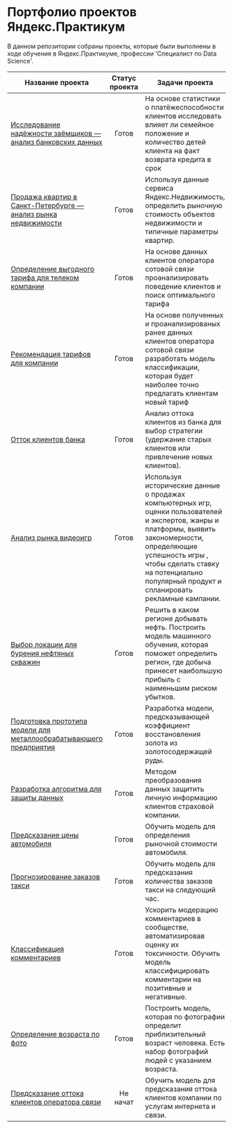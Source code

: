 # Портфолио проектов Яндекс.Практикум
В данном репозитории собраны проекты, которые были выполнены в ходе обучения в Яндекс.Практикуме, профессии 'Специалист по Data Science'.

 Название проекта | Статус проекта | Задачи проекта | Навыки и инструменты
----------- | :---------------: | -------------- | :-------------------:
[Исследование надёжности заёмщиков — анализ банковских данных](https://github.com/MikhailNaumov88/yandex_praktikum/tree/main/reliability_of_borrowers) | Готов | На основе статистики о платёжеспособности клиентов исследовать влияет ли семейное положение и количество детей клиента на факт возврата кредита в срок | `предобработка данных` , `Pandas`
[Продажа квартир в Санкт-Петербурге — анализ рынка недвижимости](https://github.com/MikhailNaumov88/yandex_praktikum/blob/main/real_estate_eda) | Готов | Используя данные сервиса Яндекс.Недвижимость, определить рыночную стоимость объектов недвижимости и типичные параметры квартир. | `исследовательский анализ данных`, `визуализация данных`, `предобработка данных`,  `Pandas`, `Seaborn`, `Matplotlib`
[Определение выгодного тарифа для телеком компании](https://github.com/MikhailNaumov88/yandex_praktikum/blob/main/choosing_profitable_tariff) | Готов | На основе данных клиентов оператора сотовой связи проанализировать поведение клиентов и поиск оптимального тарифа |  `Pandas`, `NumPy`, `Seaborn`, `Matplotlib`, `SciPy`
[Рекомендация тарифов для компании](https://github.com/MikhailNaumov88/yandex_praktikum/blob/main/tariff_recommendation_model) | Готов | На основе полученных и проанализированых ранее данных клиентов оператора сотовой связи разработать модель классификации, которая будет наиболее точно предлагать клиентам новый тариф |  `машинное обучение`, `Pandas`, `NumPy`, `Sklearn`
[Отток клиентов банка](https://github.com/MikhailNaumov88/yandex_praktikum/blob/main/forecasting_customer_churn) | Готов | Анализ оттока клиентов из банка для выбор стратегии (удержание старых клиентов или привлечение новых клиентов). | `Pandas`, `NumPy`, `Sklearn`, `Seaborn`, `Matplotlib`, `category_encoders`
[Анализ рынка видеоигр](https://github.com/MikhailNaumov88/yandex_praktikum/blob/main/games_market_analysis) | Готов | Используя исторические данные о продажах компьютерных игр, оценки пользователей и экспертов, жанры и платформы, выявить закономерности, определяющие успешность игры , чтобы сделать ставку на потенциально популярный продукт и спланировать рекламные кампании. |`описательная статистика`, `проверка статистических гипотез`, `Pandas`, `NumPy`, `Seaborn`, `Matplotlib`
[Выбор локации для бурения нефтяных скважин](https://github.com/MikhailNaumov88/yandex_praktikum/blob/main/well_location_selection) | Готов | Решить в каком регионе добывать нефть. Построить модель машинного обучения, которая поможет определить регион, где добыча принесет наибольшую прибыль с наименьшим риском убытков. |  `Pandas`, `NumPy`, `Sklearn`, `Seaborn`, `Matplotlib`, `Math`
[Подготовка прототипа модели для металлообрабатывающего предприятия](https://github.com/MikhailNaumov88/yandex_praktikum/blob/main/gold_recovery) | Готов | Разработка модели, предсказывающей коэффициент восстановления золота из золотосодержащей руды.| `Pandas`, `NumPy`, `Sklearn`
[Разработка алгоритма для защиты данных](https://github.com/MikhailNaumov88/yandex_praktikum/blob/main/data_protection_algorithm) | Готов | Методом преобразования данных защитить личную информацию клиентов страховой компании. | `Pandas`, `NumPy`, `Sklearn`
[Предсказание цены автомобиля](https://github.com/MikhailNaumov88/yandex_praktikum/blob/main/used_car_cost_prediction) | Готов | Обучить модель для определения рыночной стоимости автомобиля. | `Pandas`, `NumPy`, `Sklearn`, `CatBoost`, '`LightGBM`
[Прогнозирование заказов такси](https://github.com/MikhailNaumov88/yandex_praktikum/blob/main/forecast_taxi_orders) | Готов | Обучить модель для предсказания количества заказов такси на следующий час. | `Pandas`, `NumPy`, `Sklearn`, `CatBoost`, `StatsModels`, '`LightGBM`, `Matplotlib`, `Seaborn`
[Классификация комментариев](https://github.com/MikhailNaumov88/yandex_praktikum/blob/main/toxic_tweets) | Готов | Ускорить модерацию комментариев в сообществе, автоматизировав оценку их токсичности. Обучить модель классифицировать комментарии на позитивные и негативные. | `Pandas`, `NumPy`, `Sklearn`, `CatBoost`, `NLTK`, '`LightGBM`, `Matplotlib`, `spaCy`, `BERT`
[Определение возраста по фото](https://github.com/MikhailNaumov88/yandex_praktikum/tree/main/age_determination_by_photo) | Готов | Построить модель, которая по фотографии определит приблизительный возраст человека. Есть набор фотографий людей с указанием возраста. | `Pandas`,`keras`, `Matplotlib`, `Seaborn`, `компьютерное зрение`
[Предсказание оттока клиентов оператора связи]() | Не начат | Обучить модель для предсказания оттока клиентов компании по услугам интернета и связи. | `Pandas`,`СategoryEncoders`, `Matplotlib`, `Seaborn`, `Sklearn`, `CatBoost`, `LightGBM`



